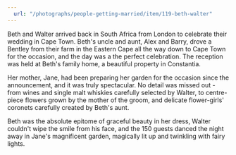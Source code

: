 ```yaml
---
  url: "/photographs/people-getting-married/item/119-beth-walter"
---
```


Beth and Walter arrived back in South Africa from London to celebrate their wedding in Cape Town. Beth's uncle and aunt, Alex and Barry, drove a Bentley from their farm in the Eastern Cape all the way down to Cape Town for the occasion, and the day was a the perfect celebration. The reception was held at Beth's family home, a beautiful property in Constantia.

Her mother, Jane, had been preparing her garden for the occasion since the announcement, and it was truly spectacular. No detail was missed out - from wines and single malt whiskies carefully selected by Walter, to centre-piece flowers grown by the mother of the groom, and delicate flower-girls' coronets carefully created by Beth's aunt.

Beth was the absolute epitome of graceful beauty in her dress, Walter couldn't wipe the smile from his face, and the 150 guests danced the night away in Jane's magnificent garden, magically lit up and twinkling with fairy lights.